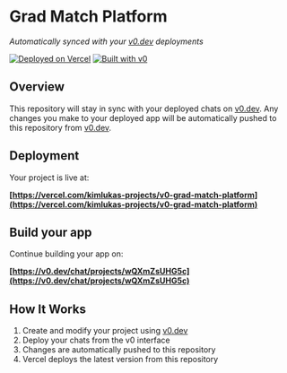 # Grad Match Platform

_Automatically synced with your [v0.dev](https://v0.dev) deployments_

[![Deployed on Vercel](https://img.shields.io/badge/Deployed%20on-Vercel-black?style=for-the-badge&logo=vercel)](https://vercel.com/kimlukas-projects/v0-grad-match-platform)
[![Built with v0](https://img.shields.io/badge/Built%20with-v0.dev-black?style=for-the-badge)](https://v0.dev/chat/projects/wQXmZsUHG5c)

## Overview

This repository will stay in sync with your deployed chats on [v0.dev](https://v0.dev).
Any changes you make to your deployed app will be automatically pushed to this repository from [v0.dev](https://v0.dev).

## Deployment

Your project is live at:

**[https://vercel.com/kimlukas-projects/v0-grad-match-platform](https://vercel.com/kimlukas-projects/v0-grad-match-platform)**

## Build your app

Continue building your app on:

**[https://v0.dev/chat/projects/wQXmZsUHG5c](https://v0.dev/chat/projects/wQXmZsUHG5c)**

## How It Works

1. Create and modify your project using [v0.dev](https://v0.dev)
2. Deploy your chats from the v0 interface
3. Changes are automatically pushed to this repository
4. Vercel deploys the latest version from this repository
